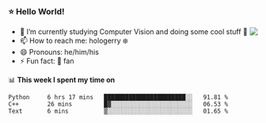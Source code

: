 ### ⭐️ Hello World!

<!--
**hologerry/hologerry** is a ✨ _special_ ✨ repository because its `README.md` (this file) appears on your GitHub profile.

Here are some ideas to get you started:

- 🔭 I’m currently working and studying on Computer Vision
- 🌱 I’m currently learning at Peking University
- 💬 Ask me about 
- 📫 How to reach me: E-mail
- 😄 Pronouns: he/his
- ⚡ Fun fact: Music is the Power
-->

<img align="right" src="https://github-readme-stats.vercel.app/api?username=hologerry&show_icons=true&icon_color=CE1D2D&text_color=718096&bg_color=ffffff&hide_title=true" />

- 🔭 I’m currently studying Computer Vision and doing some cool stuff 🤖
- 📫 How to reach me: hologerry :snowflake:
- 😄 Pronouns: he/him/his
- ⚡ Fun fact: 🍎 fan


📊 **This week I spent my time on**

<!--START_SECTION:waka-->
```text
Python     6 hrs 17 mins   ███████████████████████░░   91.81 % 
C++        26 mins         █▓░░░░░░░░░░░░░░░░░░░░░░░   06.53 % 
Text       6 mins          ▒░░░░░░░░░░░░░░░░░░░░░░░░   01.65 % 
```
<!--END_SECTION:waka-->
